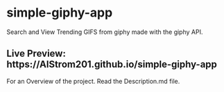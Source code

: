 # simple-giphy-app

Search and View Trending GIFS from giphy made with the giphy API.

<h2>Live Preview: https://AlStrom201.github.io/simple-giphy-app</h2>

<p>For an Overview of the project. Read the Description.md file.</p>
